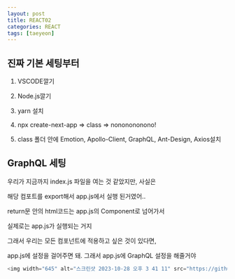 ```yaml
---
layout: post
title: REACT02
categories: REACT
tags: [taeyeon]
---
```


## 진짜 기본 세팅부터

1. VSCODE깔기

2. Node.js깔기

3. yarn 설치

4. npx create-next-app => class => nononononono!

5. class 폴더 안에 Emotion, Apollo-Client, GraphQL, Ant-Design, Axios설치


## GraphQL 세팅

우리가 지금까지 index.js 파일을 여는 것 같았지만, 사실은 

해당 컴포트를 export해서 app.js에서 실행 된거였어..

return문 안의 html코드는 app.js의 Component로 넘어가서 

실제로는 app.js가 실행되는 거지

그래서 우리는 모든 컴포넌트에 적용하고 싶은 것이 있다면, 

app.js에 설정을 걸어주면 돼. 그래서 app.js에 GraphQL 설정을 해줄거야

``` 1=app.js
<img width="645" alt="스크린샷 2023-10-28 오후 3 41 11" src="https://github.com/taeyeonkim2/taeyeonkim2.github.io/assets/121271236/941122a9-aa42-4012-9bd0-1bf6fcff3217">

```


